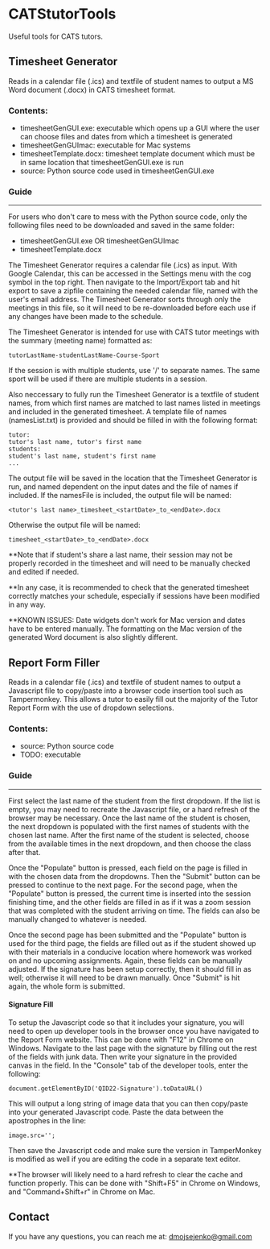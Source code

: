 # CATStutorTools
Useful tools for CATS tutors.

## Timesheet Generator
Reads in a calendar file (.ics) and textfile of student names to output a MS Word document (.docx) in CATS timesheet format.

### Contents:
- timesheetGenGUI.exe: executable which opens up a GUI where the user can choose files and dates from which a timesheet is generated
- timesheetGenGUImac: executable for Mac systems
- timesheetTemplate.docx: timesheet template document which must be in same location that timesheetGenGUI.exe is run
- source: Python source code used in timesheetGenGUI.exe

### Guide
---------
For users who don't care to mess with the Python source code, only the following files need to be downloaded and saved in the 
same folder:
  - timesheetGenGUI.exe OR timesheetGenGUImac
  - timesheetTemplate.docx

The Timesheet Generator requires a calendar file (.ics) as input. With Google Calendar, this can be accessed in the Settings menu 
with the cog symbol in the top right. Then navigate to the Import/Export tab and hit export to save a zipfile containing the 
needed calendar file, named with the user's email address. The Timesheet Generator sorts through only the meetings in this file, 
so it will need to be re-downloaded before each use if any changes have been made to the schedule. 

The Timesheet Generator is intended for use with CATS tutor meetings with the summary (meeting name) formatted as:

	tutorLastName-studentLastName-Course-Sport
	
If the session is with multiple students, use '/' to separate names. The same sport will be used if there are multiple students in
a session.

Also neccessary to fully run the Timesheet Generator is a textfile of student names, from which first names are matched to last names 
listed in meetings and included in the generated timesheet. A template file of names (namesList.txt) is provided and should be 
filled in with the following format:

	tutor:
	tutor's last name, tutor's first name
	students:
	student's last name, student's first name
	...

The output file will be saved in the location that the Timesheet Generator is run, and named dependent on the input dates and the 
file of names if included. If the namesFile is included, the output file will be named:

	<tutor's last name>_timesheet_<startDate>_to_<endDate>.docx
	
Otherwise the output file will be named:

	timesheet_<startDate>_to_<endDate>.docx

**Note that if student's share a last name, their session may not be properly recorded in the timesheet and will need to be manually
  checked and edited if needed.
  
**In any case, it is recommended to check that the generated timesheet correctly matches your schedule, especially if sessions have
  been modified in any way. 
  
**KNOWN ISSUES:
  Date widgets don't work for Mac version and dates have to be entered manually. The formatting on the Mac version of the generated
  Word document is also slightly different. 
  
## Report Form Filler
Reads in a calendar file (.ics) and textfile of student names to
output a Javascript file to copy/paste into a browser code insertion tool such as
Tampermonkey. This allows a tutor to easily fill out the majority of the Tutor Report 
Form with the use of dropdown selections.

### Contents:
- source: Python source code
- TODO: executable

### Guide
---------
First select the last name of the student from the first dropdown. If the list is empty, you may need to recreate the 
Javascript file, or a hard refresh of the browser may be necessary. Once the last name of the student is chosen, the next dropdown is
populated with the first names of students with the chosen last name. After the first name of the student is selected, choose 
from the available times in the next dropdown, and then choose the class after that. 

Once the "Populate" button is pressed, each field on the page is filled in with the chosen data from the dropdowns. Then the 
"Submit" button can be pressed to continue to the next page. For the second page, when the "Populate" button is pressed, 
the current time is inserted into the session finishing time, and the other fields are filled in as if it was a zoom session 
that was completed with the student arriving on time. The fields can also be manually changed to whatever is needed.

Once the second page has been submitted and the "Populate" button is used for the third page, the fields are filled out as if 
the student showed up with their materials in a conducive location where homework was worked on and no upcoming assignments. 
Again, these fields can be manually adjusted. If the signature has been setup correctly, then it should fill in as well; 
otherwise it will need to be drawn manually. Once "Submit" is hit again, the whole form is submitted.

#### Signature Fill
To setup the Javascript code so that it includes your signature, you will need to open up developer tools in the browser once you have
navigated to the Report Form website. This can be done with "F12" in Chrome on Windows. Navigate to the last page with the signature by 
filling out the rest of the fields with junk data. Then write your signature in the provided canvas in the field. In the "Console" tab 
of the developer tools, enter the following:
	
	document.getElementByID('QID22-Signature').toDataURL()
	
This will output a long string of image data that you can then copy/paste into your generated Javascript code. Paste the data between 
the apostrophes in the line:

	image.src='';
	
Then save the Javascript code and make sure the version in TamperMonkey is modified as well if you are editing the code in a separate
text editor.

**The browser will likely need to a hard refresh to clear the cache and function properly. This can be done with "Shift+F5" in Chrome
  on Windows, and "Command+Shift+r" in Chrome on Mac. 

## Contact
If you have any questions, you can reach me at:
dmojsejenko@gmail.com
